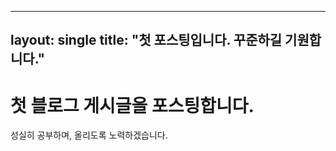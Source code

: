 ----
layout: single
title: "첫 포스팅입니다. 꾸준하길 기원합니다."
----

# 첫 블로그 게시글을 포스팅합니다.

성실히 공부하며, 올리도록 노력하겠습니다. 
